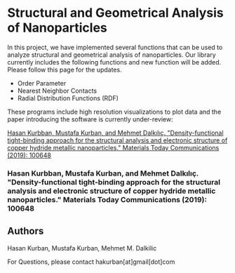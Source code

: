 # Structural and Geometrical Analysis of Nanoparticles 


In this project, we have implemented several functions that can be used to analyze structural and geometrical analysis of nanoparticles. Our library currently includes the following functions and new function will be added. Please follow this page for the updates.

- Order Parameter
- Nearest Neighbor Contacts
- Radial Distribution Functions (RDF)

These programs include high resolution visualizations to plot data and the paper introducing the software is currently under-review:


[Hasan Kurbban, Mustafa Kurban, and Mehmet Dalkılıç. "Density-functional tight-binding approach for the structural analysis and electronic structure of copper hydride metallic nanoparticles." Materials Today Communications (2019): 100648](https://www.sciencedirect.com/science/article/pii/S2352492819307469)

 ### Hasan Kurbban, Mustafa Kurban, and Mehmet Dalkılıç. "Density-functional tight-binding approach for the structural analysis and electronic structure of copper hydride metallic nanoparticles." Materials Today Communications (2019): 100648

## Authors
Hasan Kurban, Mustafa Kurban, Mehmet M. Dalkilic

For Questions, please contact hakurban[at]gmail[dot]com






